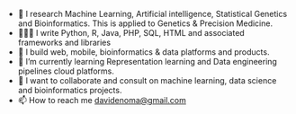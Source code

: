- 👀 I research Machine Learning, Artificial intelligence,  Statistical Genetics and Bioinformatics. This is applied to Genetics & Precision Medicine.
- 👨🏽‍💻 I write Python, R, Java, PHP, SQL, HTML and associated frameworks and libraries
- 🚀 I build web, mobile, bioinformatics & data platforms and products.
- 🌱 I’m currently learning Representation learning and Data engineering pipelines cloud platforms.
- 💞️ I want to collaborate and consult on machine learning, data science and bioinformatics projects.
- 📫 How to reach me davidenoma@gmail.com

<!---
davidenoma/davidenoma is a ✨ special ✨ repository because its `README.md` (this file) appears on your GitHub profile.
You can click the Preview link to take a look at your changes.
--->
